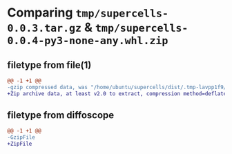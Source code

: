 # Comparing `tmp/supercells-0.0.3.tar.gz` & `tmp/supercells-0.0.4-py3-none-any.whl.zip`

## filetype from file(1)

```diff
@@ -1 +1 @@
-gzip compressed data, was "/home/ubuntu/supercells/dist/.tmp-lavpp1f9/supercells-0.0.3.tar", last modified: Wed Mar  1 15:48:40 2023, max compression
+Zip archive data, at least v2.0 to extract, compression method=deflate
```

## filetype from diffoscope

```diff
@@ -1 +1 @@
-GzipFile
+ZipFile
```

